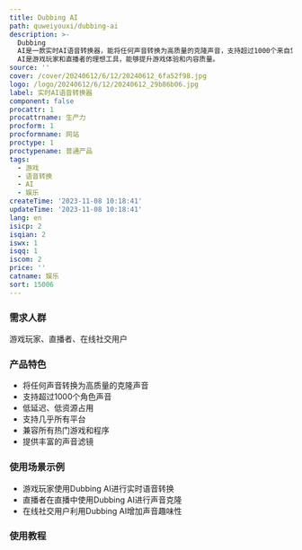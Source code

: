 ```yaml
---
title: Dubbing AI
path: quweiyouxi/dubbing-ai
description: >-
  Dubbing
  AI是一款实时AI语音转换器，能将任何声音转换为高质量的克隆声音，支持超过1000个来自您最喜爱的动漫、游戏等角色。它具有低延迟、低资源占用，支持几乎所有平台，并提供了丰富的声音滤镜。Dubbing
  AI是游戏玩家和直播者的理想工具，能够提升游戏体验和内容质量。
source: ''
cover: /cover/20240612/6/12/20240612_6fa52f98.jpg
logo: /logo/20240612/6/12/20240612_29b86b06.jpg
label: 实时AI语音转换器
component: false
procattr: 1
procattrname: 生产力
procform: 1
procformname: 网站
proctype: 1
proctypename: 普通产品
tags:
  - 游戏
  - 语音转换
  - AI
  - 娱乐
createTime: '2023-11-08 10:18:41'
updateTime: '2023-11-08 10:18:41'
lang: en
isicp: 2
isqian: 2
iswx: 1
isqq: 1
iscom: 2
price: ''
catname: 娱乐
sort: 15006
---
```




### 需求人群
游戏玩家、直播者、在线社交用户

### 产品特色
- 将任何声音转换为高质量的克隆声音
- 支持超过1000个角色声音
- 低延迟、低资源占用
- 支持几乎所有平台
- 兼容所有热门游戏和程序
- 提供丰富的声音滤镜

### 使用场景示例
- 游戏玩家使用Dubbing AI进行实时语音转换
- 直播者在直播中使用Dubbing AI进行声音克隆
- 在线社交用户利用Dubbing AI增加声音趣味性

### 使用教程


  
